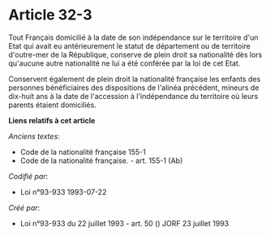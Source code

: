 # Article 32-3

Tout Français domicilié à la date de son indépendance sur le territoire d'un Etat qui avait eu antérieurement le statut de
département ou de territoire d'outre-mer de la République, conserve de plein droit sa nationalité dès lors qu'aucune autre
nationalité ne lui a été conférée par la loi de cet Etat.

Conservent également de plein droit la nationalité française les enfants des personnes bénéficiaires des dispositions de
l'alinéa précédent, mineurs de dix-huit ans à la date de l'accession à l'indépendance du territoire où leurs parents étaient
domiciliés.

**Liens relatifs à cet article**

_Anciens textes_:

  - Code de la nationalité française 155-1
  - Code de la nationalité française. - art. 155-1 (Ab)

_Codifié par_:

  - Loi n°93-933 1993-07-22

_Créé par_:

  - Loi n°93-933 du 22 juillet 1993 - art. 50 () JORF 23 juillet 1993
